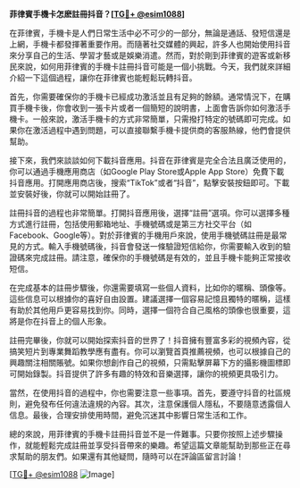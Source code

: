 **菲律賓手機卡怎麽註冊抖音？[[TG💪+ @esim1088](https://t.me/s/esim1088)]**

在菲律賓，手機卡是人們日常生活中必不可少的一部分，無論是通話、發短信還是上網，手機卡都發揮著重要作用。而隨著社交媒體的興起，許多人也開始使用抖音來分享自己的生活、學習才藝或是娛樂消遣。然而，對於剛到菲律賓的遊客或新移民來說，如何用菲律賓的手機卡註冊抖音可能是一個小挑戰。今天，我們就來詳細介紹一下這個過程，讓你在菲律賓也能輕鬆玩轉抖音。

首先，你需要確保你的手機卡已經成功激活並且有足夠的餘額。通常情況下，在購買手機卡後，你會收到一張卡片或者一個簡短的說明書，上面會告訴你如何激活手機卡。一般來說，激活手機卡的方式非常簡單，只需撥打特定的號碼即可完成。如果你在激活過程中遇到問題，可以直接聯繫手機卡提供商的客服熱線，他們會提供幫助。

接下來，我們來談談如何下載抖音應用。抖音在菲律賓是完全合法且廣泛使用的，你可以通過手機應用商店（如Google Play Store或Apple App Store）免費下載抖音應用。打開應用商店後，搜索“TikTok”或者“抖音”，點擊安裝按鈕即可。下載並安裝好後，你就可以開始註冊了。

註冊抖音的過程也非常簡單。打開抖音應用後，選擇“註冊”選項。你可以選擇多種方式進行註冊，包括使用郵箱地址、手機號碼或是第三方社交平台（如Facebook、Google等）。對於菲律賓的手機用戶來說，使用手機號碼註冊是最常見的方式。輸入手機號碼後，抖音會發送一條驗證短信給你，你需要輸入收到的驗證碼來完成註冊。請注意，確保你的手機號碼是有效的，並且手機卡能夠正常接收短信。

在完成基本的註冊步驟後，你還需要填寫一些個人資料，比如你的暱稱、頭像等。這些信息可以根據你的喜好自由設置。建議選擇一個容易記憶且獨特的暱稱，這樣有助於其他用戶更容易找到你。同時，選擇一個符合自己風格的頭像也很重要，這將是你在抖音上的個人形象。

註冊完畢後，你就可以開始探索抖音的世界了！抖音擁有豐富多彩的視頻內容，從搞笑短片到專業舞蹈教學應有盡有。你可以瀏覽首頁推薦視頻，也可以根據自己的興趣關注相關賬號。如果你想創作自己的視頻，只需點擊屏幕下方的攝影機圖標即可開始錄製。抖音提供了許多有趣的特效和音樂選擇，讓你的視頻更具吸引力。

當然，在使用抖音的過程中，你也需要注意一些事項。首先，要遵守抖音的社區規則，避免發布任何違法違規的內容。其次，注意保護個人隱私，不要隨意透露個人信息。最後，合理安排使用時間，避免沉迷其中影響日常生活和工作。

總的來說，用菲律賓的手機卡註冊抖音並不是一件難事。只要你按照上述步驟操作，就能輕鬆完成註冊並享受抖音帶來的樂趣。希望這篇文章能幫助到那些正在尋求幫助的朋友們。如果還有其他疑問，隨時可以在評論區留言討論！

[[TG💪+ @esim1088](https://t.me/s/esim1088) ![Image](https://i.postimg.cc/4NQfJmqS/Snipaste-2025-05-13-00-14-12.png)]
